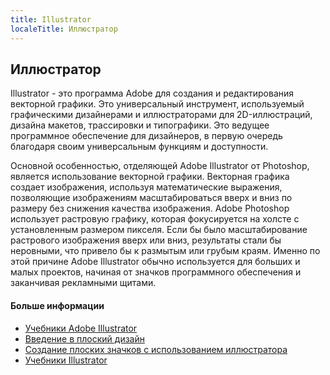 ```yaml
---
title: Illustrator
localeTitle: Иллюстратор
---
```

## Иллюстратор

Illustrator - это программа Adobe для создания и редактирования векторной графики. Это универсальный инструмент, используемый графическими дизайнерами и иллюстраторами для 2D-иллюстраций, дизайна макетов, трассировки и типографики. Это ведущее программное обеспечение для дизайнеров, в первую очередь благодаря своим универсальным функциям и доступности.

Основной особенностью, отделяющей Adobe Illustrator от Photoshop, является использование векторной графики. Векторная графика создает изображения, используя математические выражения, позволяющие изображениям масштабироваться вверх и вниз по размеру без снижения качества изображения. Adobe Photoshop использует растровую графику, которая фокусируется на холсте с установленным размером пикселя. Если бы было масштабирование растрового изображения вверх или вниз, результаты стали бы неровными, что привело бы к размытым или грубым краям. Именно по этой причине Adobe Illustrator обычно используется для больших и малых проектов, начиная от значков программного обеспечения и заканчивая рекламными щитами.

#### Больше информации

*   [Учебники Adobe Illustrator](https://design.tutsplus.com/categories/adobe-illustrator)
*   [Введение в плоский дизайн](https://design.tutsplus.com/tutorials/10-top-tips-on-creating-flat-design-graphics--cms-25888)
*   [Создание плоских значков с использованием иллюстратора](https://design.tutsplus.com/tutorials/create-a-set-of-flat-precious-gems-icons-in-adobe-illustrator--vector-26188)
*   [Учебники Illustrator](https://helpx.adobe.com/illustrator/tutorials.html)
